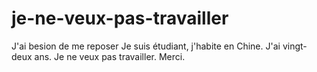 # je-ne-veux-pas-travailler
J'ai besion de me reposer
Je suis étudiant, j'habite en Chine.
J'ai vingt-deux ans.
Je ne veux pas travailler.
Merci.
